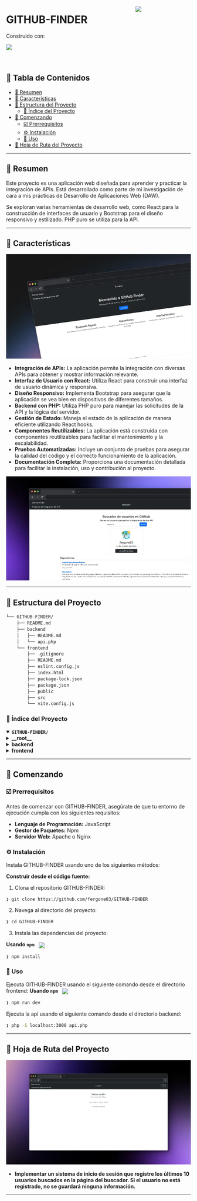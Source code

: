 <div align="left" style="position: relative;">
<img src="https://img.icons8.com/?size=512&id=55494&format=png" align="right" width="30%" style="margin: -20px 0 0 20px;">
<h1>GITHUB-FINDER</h1>
<p align="left">
</p>
<p align="left">
    <!-- Shields.io badges disabled, using skill icons. --></p>
<p align="left">Construido con:</p>
<p align="left">
    <a href="https://skillicons.dev">
        <img src="https://skillicons.dev/icons?i=php,react">
    </a></p>
</div>
<br clear="right">

## 🔗 Tabla de Contenidos

- [📍 Resumen](#-resumen)
- [👾 Características](#-características)
- [📁 Estructura del Proyecto](#-estructura-del-proyecto)
  - [📂 Índice del Proyecto](#-índice-del-proyecto)
- [🚀 Comenzando](#-comenzando)
  - [☑️ Prerrequisitos](#-prerrequisitos)
  - [⚙️ Instalación](#-instalación)
  - [🤖 Uso](#🤖-uso)
- [📌 Hoja de Ruta del Proyecto](#-hoja-de-ruta-del-proyecto)

---

## 📍 Resumen

Este proyecto es una aplicación web diseñada para aprender y practicar la integración de APIs. Está desarrollado como parte de mi investigación de cara a mis prácticas de Desarrollo de Aplicaciones Web (DAW).

Se exploran varias herramientas de desarrollo web, como React para la construcción de interfaces de usuario y Bootstrap para el diseño responsivo y estilizado. PHP puro se utiliza para la API.

---

## 👾 Características
![Imagen de la landing](frontend/src/assets/thumbnail-landing.webp)
- **Integración de APIs:** La aplicación permite la integración con diversas APIs para obtener y mostrar información relevante.
- **Interfaz de Usuario con React:** Utiliza React para construir una interfaz de usuario dinámica y responsiva.
- **Diseño Responsivo:** Implementa Bootstrap para asegurar que la aplicación se vea bien en dispositivos de diferentes tamaños.
- **Backend con PHP:** Utiliza PHP puro para manejar las solicitudes de la API y la lógica del servidor.
- **Gestión de Estado:** Maneja el estado de la aplicación de manera eficiente utilizando React hooks.
- **Componentes Reutilizables:** La aplicación está construida con componentes reutilizables para facilitar el mantenimiento y la escalabilidad.
- **Pruebas Automatizadas:** Incluye un conjunto de pruebas para asegurar la calidad del código y el correcto funcionamiento de la aplicación.
- **Documentación Completa:** Proporciona una documentación detallada para facilitar la instalación, uso y contribución al proyecto.

![Imagen de la aplicación](frontend/src/assets/thumbnail-mainpage.webp)

---

## 📁 Estructura del Proyecto

```sh
└── GITHUB-FINDER/
    ├── README.md
    ├── backend
    │   ├── README.md
    │   └── api.php
    └── frontend
        ├── .gitignore
        ├── README.md
        ├── eslint.config.js
        ├── index.html
        ├── package-lock.json
        ├── package.json
        ├── public
        ├── src
        └── vite.config.js
```


### 📂 Índice del Proyecto
<details open>
    <summary><b><code>GITHUB-FINDER/</code></b></summary>
        <details> <!-- __root__ Submodule -->
            <summary><b>__root__</b></summary>
            <blockquote>
                <table>
                </table>
            </blockquote>
        </details>
        <details> <!-- backend Submodule -->
            <summary><b>backend</b></summary>
            <blockquote>
                <table>
                <tr>
                    <td><b><a href='https://github.com/fergone03/GITHUB-FINDER/blob/master/backend/api.php'>api.php</a></b></td>
                    <td><code>❯ Archivo principal de la API de GitHub</code></td>
                </tr>
                </table>
            </blockquote>
        </details>
        <details> <!-- frontend Submodule -->
            <summary><b>frontend</b></summary>
            <blockquote>
                <table>
                <tr>
                    <td><b><a href='https://github.com/fergone03/GITHUB-FINDER/blob/master/frontend/package-lock.json'>package-lock.json</a></b></td>
                    <td><code>❯ Archivo de dependencias</code></td>
                </tr>
                <tr>
                    <td><b><a href='https://github.com/fergone03/GITHUB-FINDER/blob/master/frontend/vite.config.js'>vite.config.js</a></b></td>
                    <td><code>❯ Configuración de Vite</code></td>
                </tr>
                <tr>
                    <td><b><a href='https://github.com/fergone03/GITHUB-FINDER/blob/master/frontend/package.json'>package.json</a></b></td>
                    <td><code>❯ Archivo de configuración de npm</code></td>
                </tr>
                <tr>
                    <td><b><a href='https://github.com/fergone03/GITHUB-FINDER/blob/master/frontend/index.html'>index.html</a></b></td>
                    <td><code>❯ Archivo HTML principal</code></td>
                </tr>
                <tr>
                    <td><b><a href='https://github.com/fergone03/GITHUB-FINDER/blob/master/frontend/eslint.config.js'>eslint.config.js</a></b></td>
                    <td><code>❯ Configuración de ESLint</code></td>
                </tr>
                </table>
                <details>
                    <summary><b>src</b></summary>
                    <blockquote>
                        <table>
                        <tr>
                            <td><b><a href='https://github.com/fergone03/GITHUB-FINDER/blob/master/frontend/src/index.css'>index.css</a></b></td>
                            <td><code>❯ Estilos globales</code></td>
                        </tr>
                        <tr>
                            <td><b><a href='https://github.com/fergone03/GITHUB-FINDER/blob/master/frontend/src/App.css'>App.css</a></b></td>
                            <td><code>❯ Estilos de la aplicación</code></td>
                        </tr>
                        <tr>
                            <td><b><a href='https://github.com/fergone03/GITHUB-FINDER/blob/master/frontend/src/App.jsx'>App.jsx</a></b></td>
                            <td><code>❯ Componente principal de la aplicación</code></td>
                        </tr>
                        <tr>
                            <td><b><a href='https://github.com/fergone03/GITHUB-FINDER/blob/master/frontend/src/main.jsx'>main.jsx</a></b></td>
                            <td><code>❯ Punto de entrada de la aplicación</code></td>
                        </tr>
                        </table>
                        <details>
                            <summary><b>components</b></summary>
                            <blockquote>
                                <table>
                                <tr>
                                    <td><b><a href='https://github.com/fergone03/GITHUB-FINDER/blob/master/frontend/src/components/Header.jsx'>Header.jsx</a></b></td>
                                    <td><code>❯ Componente del Header</code></td>
                                </tr>
                                <tr>
                                    <td><b><a href='https://github.com/fergone03/GITHUB-FINDER/blob/master/frontend/src/components/UserCard.jsx'>UserCard.jsx</a></b></td>
                                    <td><code>❯ Componente de tarjeta de usuario</code></td>
                                </tr>
                                <tr>
                                    <td><b><a href='https://github.com/fergone03/GITHUB-FINDER/blob/master/frontend/src/components/SearchBar.jsx'>SearchBar.jsx</a></b></td>
                                    <td><code>❯ Componente de barra de búsqueda</code></td>
                                </tr>
                                <tr>
                                    <td><b><a href='https://github.com/fergone03/GITHUB-FINDER/blob/master/frontend/src/components/Footer.module.css'>Footer.module.css</a></b></td>
                                    <td><code>❯ Estilos del footer</code></td>
                                </tr>
                                <tr>
                                    <td><b><a href='https://github.com/fergone03/GITHUB-FINDER/blob/master/frontend/src/components/Footer.jsx'>Footer.jsx</a></b></td>
                                    <td><code>❯ Componente del footer</code></td>
                                </tr>
                                <tr>
                                    <td><b><a href='https://github.com/fergone03/GITHUB-FINDER/blob/master/frontend/src/components/Header.module.css'>Header.module.css</a></b></td>
                                    <td><code>❯ Estilos del Header</code></td>
                                </tr>
                                <tr>
                                    <td><b><a href='https://github.com/fergone03/GITHUB-FINDER/blob/master/frontend/src/components/RepoList.jsx'>RepoList.jsx</a></b></td>
                                    <td><code>❯ Componente de lista de repositorios</code></td>
                                </tr>
                                </table>
                            </blockquote>
                        </details>
                        <details>
                            <summary><b>pages</b></summary>
                            <blockquote>
                                <table>
                                <tr>
                                    <td><b><a href='https://github.com/fergone03/GITHUB-FINDER/blob/master/frontend/src/pages/AboutPage.jsx'>AboutPage.jsx</a></b></td>
                                    <td><code>❯ Página de información</code></td>
                                </tr>
                                <tr>
                                    <td><b><a href='https://github.com/fergone03/GITHUB-FINDER/blob/master/frontend/src/pages/HomePage.jsx'>HomePage.jsx</a></b></td>
                                    <td><code>❯ Página de inicio</code></td>
                                </tr>
                                <tr>
                                    <td><b><a href='https://github.com/fergone03/GITHUB-FINDER/blob/master/frontend/src/pages/Landing.jsx'>Landing.jsx</a></b></td>
                                    <td><code>❯ Página de landing</code></td>
                                </tr>
                                <tr>
                                    <td><b><a href='https://github.com/fergone03/GITHUB-FINDER/blob/master/frontend/src/pages/LoginPage.jsx'>LoginPage.jsx</a></b></td>
                                    <td><code>❯ Página de inicio de sesión</code></td>
                                </tr>
                                </table>
                            </blockquote>
                        </details>
                    </blockquote>
                </details>
            </blockquote>
        </details>
</details>

---
## 🚀 Comenzando

### ☑️ Prerrequisitos

Antes de comenzar con GITHUB-FINDER, asegúrate de que tu entorno de ejecución cumpla con los siguientes requisitos:

- **Lenguaje de Programación:** JavaScript
- **Gestor de Paquetes:** Npm
- **Servidor Web:** Apache o Nginx


### ⚙️ Instalación

Instala GITHUB-FINDER usando uno de los siguientes métodos:

**Construir desde el código fuente:**

1. Clona el repositorio GITHUB-FINDER:
```sh
❯ git clone https://github.com/fergone03/GITHUB-FINDER
```

2. Navega al directorio del proyecto:
```sh
❯ cd GITHUB-FINDER
```

3. Instala las dependencias del proyecto:


**Usando `npm`** &nbsp; [<img align="center" src="https://img.shields.io/badge/npm-CB3837.svg?style={badge_style}&logo=npm&logoColor=white" />](https://www.npmjs.com/)

```sh
❯ npm install
```




### 🤖 Uso
Ejecuta GITHUB-FINDER usando el siguiente comando desde el directorio frontend:
**Usando `npm`** &nbsp; [<img align="center" src="https://img.shields.io/badge/npm-CB3837.svg?style={badge_style}&logo=npm&logoColor=white" />](https://www.npmjs.com/)

```sh
❯ npm run dev
```
Ejecuta la api usando el siguiente comando desde el directorio backend:

```sh
❯ php -S localhost:3000 api.php
```

---
## 📌 Hoja de Ruta del Proyecto
![Log In idea](frontend/src/assets/thumbnail-login.webp)

- **Implementar un sistema de inicio de sesión que registre los últimos 10 usuarios buscados en la página del buscador. Si el usuario no está registrado, no se guardará ninguna información.**

---

